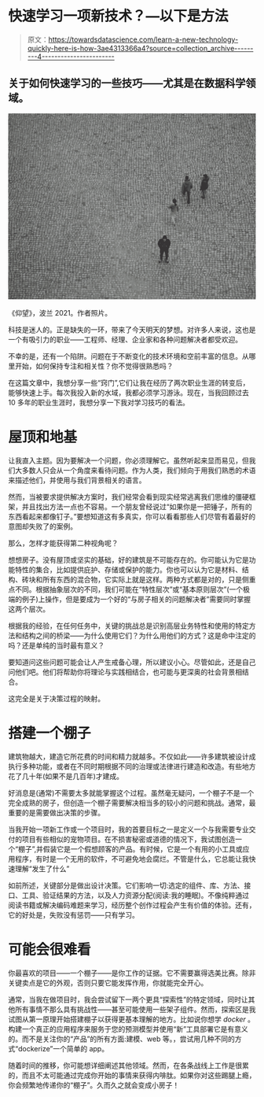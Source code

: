 # 快速学习一项新技术？—以下是方法

> 原文：<https://towardsdatascience.com/learn-a-new-technology-quickly-here-is-how-3ae4313366a4?source=collection_archive---------4----------------------->

## 关于如何快速学习的一些技巧——尤其是在数据科学领域。

![](img/5a21fda0446c885760036cb02dfd1e78.png)

《仰望》，波兰 2021。作者照片。

科技是迷人的。正是缺失的一环，带来了今天明天的梦想。对许多人来说，这也是一个有吸引力的职业——工程师、经理、企业家和各种问题解决者都受欢迎。

不幸的是，还有一个陷阱。问题在于不断变化的技术环境和空前丰富的信息。从哪里开始，如何保持专注和相关性？你不觉得很熟悉吗？

在这篇文章中，我想分享一些“窍门”,它们让我在经历了两次职业生涯的转变后，能够快速上手。每次我投入新的水域，我都必须学习游泳。现在，当我回顾过去 10 多年的职业生涯时，我想分享一下我对学习技巧的看法。

# 屋顶和地基

让我直入主题。因为要解决一个问题，你必须理解它。虽然听起来显而易见，但我们大多数人只会从一个角度来看待问题。作为人类，我们倾向于用我们熟悉的术语来描述他们，并使用与我们背景相关的语言。

然而，当被要求提供解决方案时，我们经常会看到现实经常逃离我们思维的僵硬框架，并且找出方法一点也不容易。一个朋友曾经说过“如果你是一把锤子，所有的东西看起来都像钉子。”要想知道这有多真实，你可以看看那些人们尽管有着最好的意图却失败了的案例。

那么，怎样才能获得第二种视角呢？

想想房子。没有屋顶或坚实的基础，好的建筑是不可能存在的。你可能认为它是功能特性的集合，比如提供庇护、存储或保护的能力。你也可以认为它是材料、结构、砖块和所有东西的混合物，它实际上就是这样。两种方式都是对的，只是侧重点不同。根据抽象层次的不同，我们可能在“特性层次”或“基本原则层次”(一个极端的例子)上操作，但是要成为一个好的“与房子相关的问题解决者”需要同时掌握这两个层次。

根据我的经验，在任何任务中，关键的挑战总是识别高层业务特性和使用的特定方法和结构之间的桥梁——为什么使用它们？为什么用他们的方式？这是命中注定的吗？还是单纯的当时最有意义？

要知道问这些问题可能会让人产生戒备心理，所以建议小心。尽管如此，还是自己问他们吧。他们将帮助你将理论与实践相结合，也可能与更深奥的社会背景相结合。

这完全是关于决策过程的映射。

# 搭建一个棚子

建筑物越大，建造它所花费的时间和精力就越多。不仅如此——许多建筑被设计成执行多种功能，或者在不同时期根据不同的治理或法律进行建造和改造。有些地方花了几十年(如果不是几百年)才建成。

好消息是(通常)不需要太多就能掌握这个过程。虽然毫无疑问，一个棚子不是一个完全成熟的房子，但创造一个棚子需要解决相当多的较小的问题和挑战。通常，最重要的是需要做出决策的步骤。

当我开始一项新工作或一个项目时，我的首要目标之一是定义一个与我需要专业交付的项目有些相似的宠物项目。在不损害秘密或道德的情况下，我试图创造一个“棚子”,并假装它是一个假想顾客的产品。有时候，它是一个有用的小工具或应用程序，有时是一个无用的软件，不可避免地会腐烂。不管是什么，它总能让我快速理解“发生了什么”

如前所述，关键部分是做出设计决策。它们影响一切:选定的组件、库、方法、接口、工具、验证结果的方法，以及人力资源分配(阅读:我的睡眠)。不像纯粹通过阅读书籍或解决编码难题来学习，经历整个创作过程会产生有价值的体验。还有，它的好处是，失败没有惩罚——只有学习。

# 可能会很难看

你最喜欢的项目——一个棚子——是你工作的证据。它不需要赢得选美比赛。除非关键卖点是它的外观，否则只要它能发挥作用，你就能完全开心。

通常，当我在做项目时，我会尝试留下一两个更具“探索性”的特定领域，同时让其他所有事情不那么具有挑战性——甚至可能使用一些架子组件。然而，探索区是我试图从第一原理开始搭建棚子以获得更基本理解的地方。比如说你想学 *docker* 。构建一个真正的应用程序来服务于您的预测模型并使用“新”工具部署它是有意义的。而不是关注你的“产品”的所有方面:建模、web 等。，尝试用几种不同的方式“dockerize”一个简单的 app。

随着时间的推移，你可能想详细阐述其他领域。然而，在各条战线上工作是很累的，而且不太可能通过完成你开始的事情来获得内啡肽。如果你对这些踢腿上瘾，你会频繁地传递你的“棚子”。久而久之就会变成小房子！